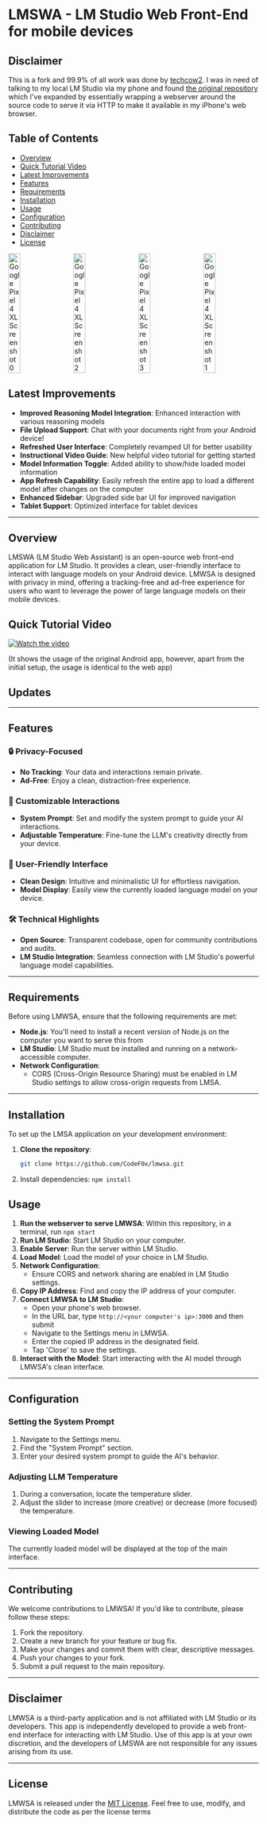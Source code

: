 # LMSWA - LM Studio Web Front-End for mobile devices

## Disclaimer

This is a fork and 99.9% of all work was done by [techcow2](https://github.com/techcow2). I was in need of talking to my local LM Studio via my phone and found [the original repository](https://github.com/techcow2/lmsa) which I've expanded by essentially wrapping a webserver around the source code to serve it via HTTP to make it available in my iPhone's web browser.

## Table of Contents

- [Overview](#overview)
- [Quick Tutorial Video](#quick-tutorial-video)
- [Latest Improvements](#latest-improvements)
- [Features](#features)
- [Requirements](#requirements)
- [Installation](#installation)
- [Usage](#usage)
- [Configuration](#configuration)
- [Contributing](#contributing)
- [Disclaimer](#disclaimer)
- [License](#license)

<div style="display: flex; justify-content: space-between; gap: 10px;"> <img src="https://github.com/user-attachments/assets/b3640a20-a180-4a37-94ae-53c6020ca03b" alt="Google Pixel 4 XL Screenshot 0" style="width: 22%; height: auto;"> <img src="https://github.com/user-attachments/assets/dd665c56-4639-440d-8826-eb0813117304" alt="Google Pixel 4 XL Screenshot 2" style="width: 22%; height: auto;"> <img src="https://github.com/user-attachments/assets/23b6236b-980e-443c-afc9-b974029bcc8a" alt="Google Pixel 4 XL Screenshot 3" style="width: 22%; height: auto;"> <img src="https://github.com/user-attachments/assets/85e275f3-62fa-4143-9fa2-1cade83031c5" alt="Google Pixel 4 XL Screenshot 1" style="width: 22%; height: auto;"> </div>

## Latest Improvements

- **Improved Reasoning Model Integration**: Enhanced interaction with various reasoning models
- **File Upload Support**: Chat with your documents right from your Android device!
- **Refreshed User Interface**: Completely revamped UI for better usability
- **Instructional Video Guide**: New helpful video tutorial for getting started
- **Model Information Toggle**: Added ability to show/hide loaded model information
- **App Refresh Capability**: Easily refresh the entire app to load a different model after changes on the computer
- **Enhanced Sidebar**: Upgraded side bar UI for improved navigation
- **Tablet Support**: Optimized interface for tablet devices

---

## Overview

LMSWA (LM Studio Web Assistant) is an open-source web front-end application for LM Studio. It provides a clean, user-friendly interface to interact with language models on your Android device. LMWSA is designed with privacy in mind, offering a tracking-free and ad-free experience for users who want to leverage the power of large language models on their mobile devices.

## Quick Tutorial Video

[![Watch the video](https://img.youtube.com/vi/qoXfa6In5BM/0.jpg)](https://www.youtube.com/watch?v=qoXfa6In5BM)

(It shows the usage of the original Android app, however, apart from the initial setup, the usage is identical to the web app)

## Updates

---

## Features

### 🔒 Privacy-Focused

- **No Tracking**: Your data and interactions remain private.  
- **Ad-Free**: Enjoy a clean, distraction-free experience.  

### 💬 Customizable Interactions

- **System Prompt**: Set and modify the system prompt to guide your AI interactions.  
- **Adjustable Temperature**: Fine-tune the LLM's creativity directly from your device.  

### 📱 User-Friendly Interface

- **Clean Design**: Intuitive and minimalistic UI for effortless navigation.  
- **Model Display**: Easily view the currently loaded language model on your device.  

### 🛠 Technical Highlights

- **Open Source**: Transparent codebase, open for community contributions and audits.  
- **LM Studio Integration**: Seamless connection with LM Studio's powerful language model capabilities.

---

## Requirements

Before using LMWSA, ensure that the following requirements are met:

- **Node.js**: You'll need to install a recent version of Node.js on the computer you want to serve this from
- **LM Studio**: LM Studio must be installed and running on a network-accessible computer.  
- **Network Configuration**:  
  - CORS (Cross-Origin Resource Sharing) must be enabled in LM Studio settings to allow cross-origin requests from LMSA.

---

## Installation

To set up the LMSA application on your development environment:

1. **Clone the repository**:
   ```bash
   git clone https://github.com/CodeF0x/lmwsa.git
   ```
2. Install dependencies: `npm install`


## Usage
1. **Run the webserver to serve LMWSA**: Within this repository, in a terminal, run `npm start`
2. **Run LM Studio**: Start LM Studio on your computer.  
3. **Enable Server**: Run the server within LM Studio.  
4. **Load Model**: Load the model of your choice in LM Studio.  
5. **Network Configuration**:  
   - Ensure CORS and network sharing are enabled in LM Studio settings.  
6. **Copy IP Address**: Find and copy the IP address of your computer.  
7. **Connect LMWSA to LM Studio**:  
   - Open your phone's web browser.
   - In the URL bar, type `http://<your computer's ip>:3000` and then submit
   - Navigate to the Settings menu in LMWSA.  
   - Enter the copied IP address in the designated field.  
   - Tap 'Close' to save the settings.  
8. **Interact with the Model**: Start interacting with the AI model through LMWSA's clean interface.

---

## Configuration

### Setting the System Prompt

1. Navigate to the Settings menu.  
2. Find the "System Prompt" section.  
3. Enter your desired system prompt to guide the AI's behavior.

### Adjusting LLM Temperature

1. During a conversation, locate the temperature slider.  
2. Adjust the slider to increase (more creative) or decrease (more focused) the temperature.

### Viewing Loaded Model

The currently loaded model will be displayed at the top of the main interface.

---

## Contributing

We welcome contributions to LMWSA! If you'd like to contribute, please follow these steps:

1. Fork the repository.  
2. Create a new branch for your feature or bug fix.  
3. Make your changes and commit them with clear, descriptive messages.  
4. Push your changes to your fork.  
5. Submit a pull request to the main repository.

---

## Disclaimer

LMWSA is a third-party application and is not affiliated with LM Studio or its developers. This app is independently developed to provide a web front-end interface for interacting with LM Studio. Use of this app is at your own discretion, and the developers of LMSWA are not responsible for any issues arising from its use.

---

## License

LMWSA is released under the [MIT License](LICENSE.md). Feel free to use, modify, and distribute the code as per the license terms
